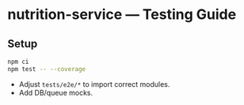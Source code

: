 # nutrition-service — Testing Guide

## Setup
```bash
npm ci
npm test -- --coverage
```
- Adjust `tests/e2e/*` to import correct modules.
- Add DB/queue mocks.
